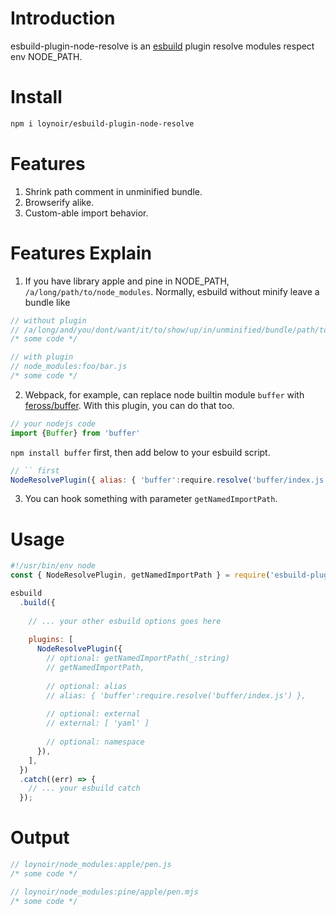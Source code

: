 # Introduction
esbuild-plugin-node-resolve is an [esbuild](https://github.com/evanw/esbuild) plugin resolve modules respect env NODE_PATH.

# Install
```sh
npm i loynoir/esbuild-plugin-node-resolve
```

# Features
1. Shrink path comment in unminified bundle. 
2. Browserify alike.
3. Custom-able import behavior.

# Features Explain
1. If you have library apple and pine in NODE_PATH, `/a/long/path/to/node_modules`. Normally, esbuild without minify leave a bundle like
```js
// without plugin
// /a/long/and/you/dont/want/it/to/show/up/in/unminified/bundle/path/to/node_modules/foo/bar.js
/* some code */

// with plugin
// node_modules:foo/bar.js
/* some code */
```

2. Webpack, for example, can replace node builtin module `buffer` with [feross/buffer](https://github.com/feross/buffer). 
With this plugin, you can do that too.
```js
// your nodejs code
import {Buffer} from 'buffer'
```
`npm install buffer` first, then add below to your esbuild script.
```js
// `` first
NodeResolvePlugin({ alias: { 'buffer':require.resolve('buffer/index.js') } })
```

3. You can hook something with parameter `getNamedImportPath`.


# Usage
```js
#!/usr/bin/env node
const { NodeResolvePlugin, getNamedImportPath } = require('esbuild-plugin-node-resolve');

esbuild
  .build({
  
    // ... your other esbuild options goes here
    
    plugins: [
      NodeResolvePlugin({
        // optional: getNamedImportPath(_:string)
        // getNamedImportPath,
        
        // optional: alias
        // alias: { 'buffer':require.resolve('buffer/index.js') },
        
        // optional: external
        // external: [ 'yaml' ]
        
        // optional: namespace
      }),
    ],
  })
  .catch((err) => {
    // ... your esbuild catch
  });
```

# Output
```js
// loynoir/node_modules:apple/pen.js
/* some code */

// loynoir/node_modules:pine/apple/pen.mjs
/* some code */
```

